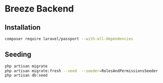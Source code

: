 # Breeze Backend

## Installation
```bash
composer require laravel/passport --with-all-dependencies
```


## Seeding

```bash
php artisan migrate
php artisan migrate:fresh --seed  --seeder=RolesAndPermissionsSeeder
php artisan db:seed
```
